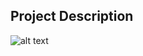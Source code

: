 ## Project Description

![alt text](https://github.com/learning-zone/Website-Templates/blob/master/assets/FunkyCoolBlue.png "FunkyCoolBlue")
